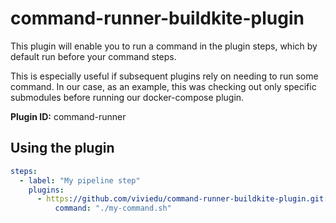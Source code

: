 # command-runner-buildkite-plugin

This plugin will enable you to run a command in the plugin steps, which by default run before your command steps.

This is especially useful if subsequent plugins rely on needing to run some command. In our case, as an example, this was checking out only specific submodules before running our docker-compose plugin.

**Plugin ID:** command-runner

## Using the plugin

```yaml
steps:
  - label: "My pipeline step"
    plugins:
      - https://github.com/viviedu/command-runner-buildkite-plugin.git:
          command: "./my-command.sh"
```
